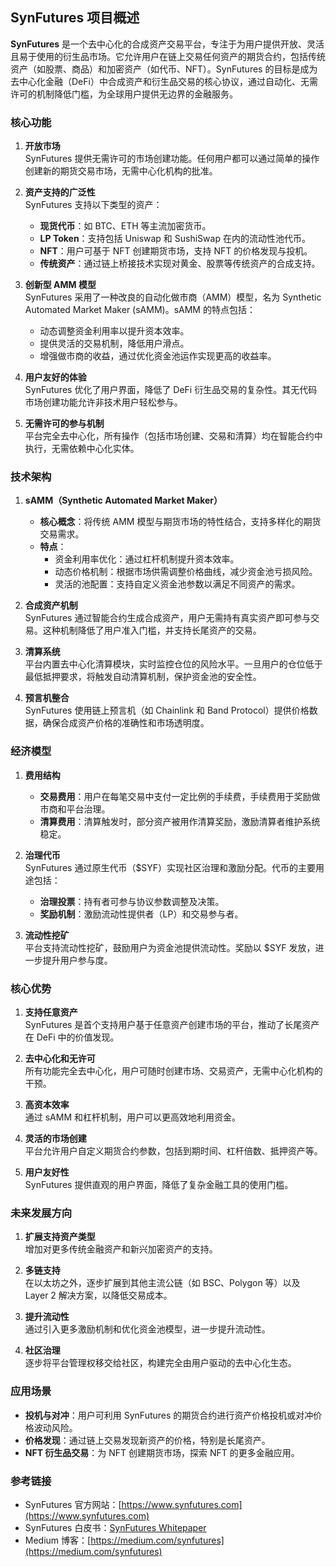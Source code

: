 
## **SynFutures 项目概述**

**SynFutures** 是一个去中心化的合成资产交易平台，专注于为用户提供开放、灵活且易于使用的衍生品市场。它允许用户在链上交易任何资产的期货合约，包括传统资产（如股票、商品）和加密资产（如代币、NFT）。SynFutures 的目标是成为去中心化金融（DeFi）中合成资产和衍生品交易的核心协议，通过自动化、无需许可的机制降低门槛，为全球用户提供无边界的金融服务。

### **核心功能**

1. **开放市场**  
   SynFutures 提供无需许可的市场创建功能。任何用户都可以通过简单的操作创建新的期货交易市场，无需中心化机构的批准。

2. **资产支持的广泛性**  
   SynFutures 支持以下类型的资产：
   - **现货代币**：如 BTC、ETH 等主流加密货币。
   - **LP Token**：支持包括 Uniswap 和 SushiSwap 在内的流动性池代币。
   - **NFT**：用户可基于 NFT 创建期货市场，支持 NFT 的价格发现与投机。
   - **传统资产**：通过链上桥接技术实现对黄金、股票等传统资产的合成支持。

3. **创新型 AMM 模型**  
   SynFutures 采用了一种改良的自动化做市商（AMM）模型，名为 Synthetic Automated Market Maker (sAMM)。sAMM 的特点包括：
   - 动态调整资金利用率以提升资本效率。
   - 提供灵活的交易机制，降低用户滑点。
   - 增强做市商的收益，通过优化资金池运作实现更高的收益率。

4. **用户友好的体验**  
   SynFutures 优化了用户界面，降低了 DeFi 衍生品交易的复杂性。其无代码市场创建功能允许非技术用户轻松参与。

5. **无需许可的参与机制**  
   平台完全去中心化，所有操作（包括市场创建、交易和清算）均在智能合约中执行，无需依赖中心化实体。



### **技术架构**

1. **sAMM（Synthetic Automated Market Maker）**  
   - **核心概念**：将传统 AMM 模型与期货市场的特性结合，支持多样化的期货交易需求。
   - **特点**：
     - 资金利用率优化：通过杠杆机制提升资本效率。
     - 动态价格机制：根据市场供需调整价格曲线，减少资金池亏损风险。
     - 灵活的池配置：支持自定义资金池参数以满足不同资产的需求。

2. **合成资产机制**  
   SynFutures 通过智能合约生成合成资产，用户无需持有真实资产即可参与交易。这种机制降低了用户准入门槛，并支持长尾资产的交易。

3. **清算系统**  
   平台内置去中心化清算模块，实时监控仓位的风险水平。一旦用户的仓位低于最低抵押要求，将触发自动清算机制，保护资金池的安全性。

4. **预言机整合**  
   SynFutures 使用链上预言机（如 Chainlink 和 Band Protocol）提供价格数据，确保合成资产价格的准确性和市场透明度。



### **经济模型**

1. **费用结构**
   - **交易费用**：用户在每笔交易中支付一定比例的手续费，手续费用于奖励做市商和平台治理。
   - **清算费用**：清算触发时，部分资产被用作清算奖励，激励清算者维护系统稳定。

2. **治理代币**  
   SynFutures 通过原生代币（$SYF）实现社区治理和激励分配。代币的主要用途包括：
   - **治理投票**：持有者可参与协议参数调整及决策。
   - **奖励机制**：激励流动性提供者（LP）和交易参与者。

3. **流动性挖矿**  
   平台支持流动性挖矿，鼓励用户为资金池提供流动性。奖励以 $SYF 发放，进一步提升用户参与度。



### **核心优势**

1. **支持任意资产**  
   SynFutures 是首个支持用户基于任意资产创建市场的平台，推动了长尾资产在 DeFi 中的价值发现。

2. **去中心化和无许可**  
   所有功能完全去中心化，用户可随时创建市场、交易资产，无需中心化机构的干预。

3. **高资本效率**  
   通过 sAMM 和杠杆机制，用户可以更高效地利用资金。

4. **灵活的市场创建**  
   平台允许用户自定义期货合约参数，包括到期时间、杠杆倍数、抵押资产等。

5. **用户友好性**  
   SynFutures 提供直观的用户界面，降低了复杂金融工具的使用门槛。



### **未来发展方向**

1. **扩展支持资产类型**  
   增加对更多传统金融资产和新兴加密资产的支持。

2. **多链支持**  
   在以太坊之外，逐步扩展到其他主流公链（如 BSC、Polygon 等）以及 Layer 2 解决方案，以降低交易成本。

3. **提升流动性**  
   通过引入更多激励机制和优化资金池模型，进一步提升流动性。

4. **社区治理**  
   逐步将平台管理权移交给社区，构建完全由用户驱动的去中心化生态。



### **应用场景**

- **投机与对冲**：用户可利用 SynFutures 的期货合约进行资产价格投机或对冲价格波动风险。
- **价格发现**：通过链上交易发现新资产的价格，特别是长尾资产。
- **NFT 衍生品交易**：为 NFT 创建期货市场，探索 NFT 的更多金融应用。



### **参考链接**
- SynFutures 官方网站：[https://www.synfutures.com](https://www.synfutures.com)
- SynFutures 白皮书：[SynFutures Whitepaper](https://www.synfutures.com/synfutures-whitepaper.pdf)
- Medium 博客：[https://medium.com/synfutures](https://medium.com/synfutures)
